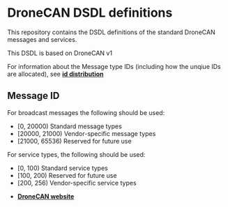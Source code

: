 DroneCAN DSDL definitions
=========================

This repository contains the DSDL definitions of the standard DroneCAN
messages and services.

This DSDL is based on DroneCAN v1

For information about the Message type IDs (including how the unqiue IDs are allocated), see [**id distribution**](https://dronecan.github.io/Specification/5._Application_level_conventions/#id-distribution)

Message ID
----------

For broadcast messages the following should be used:

 - [0, 20000) Standard message types
 - [20000, 21000) Vendor-specific message types
 - [21000, 65536) Reserved for future use

For service types, the following should be used:

 - [0, 100) Standard service types
 - [100, 200) Reserved for future use
 - [200, 256) Vendor-specific service types

* [**DroneCAN website**](http://dronecan.org)
